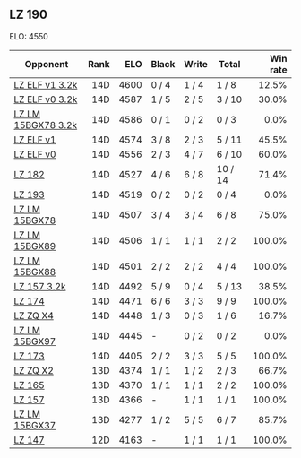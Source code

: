 ## LZ 190 ##

ELO: 4550

Opponent | Rank | ELO | Black | Write | Total | Win rate
---------|-----:|----:|-------|-------|-------|-------:
[LZ ELF v1 3.2k](LZ%20ELF%20v1%203.2k.md) | 14D | 4600 | 0 / 4 | 1 / 4 | 1 / 8 | 12.5%
[LZ ELF v0 3.2k](LZ%20ELF%20v0%203.2k.md) | 14D | 4587 | 1 / 5 | 2 / 5 | 3 / 10 | 30.0%
[LZ LM 15BGX78 3.2k](LZ%20LM%2015BGX78%203.2k.md) | 14D | 4586 | 0 / 1 | 0 / 2 | 0 / 3 | 0.0%
[LZ ELF v1](LZ%20ELF%20v1.md) | 14D | 4574 | 3 / 8 | 2 / 3 | 5 / 11 | 45.5%
[LZ ELF v0](LZ%20ELF%20v0.md) | 14D | 4556 | 2 / 3 | 4 / 7 | 6 / 10 | 60.0%
[LZ 182](LZ%20182.md) | 14D | 4527 | 4 / 6 | 6 / 8 | 10 / 14 | 71.4%
[LZ 193](LZ%20193.md) | 14D | 4519 | 0 / 2 | 0 / 2 | 0 / 4 | 0.0%
[LZ LM 15BGX78](LZ%20LM%2015BGX78.md) | 14D | 4507 | 3 / 4 | 3 / 4 | 6 / 8 | 75.0%
[LZ LM 15BGX89](LZ%20LM%2015BGX89.md) | 14D | 4506 | 1 / 1 | 1 / 1 | 2 / 2 | 100.0%
[LZ LM 15BGX88](LZ%20LM%2015BGX88.md) | 14D | 4501 | 2 / 2 | 2 / 2 | 4 / 4 | 100.0%
[LZ 157 3.2k](LZ%20157%203.2k.md) | 14D | 4492 | 5 / 9 | 0 / 4 | 5 / 13 | 38.5%
[LZ 174](LZ%20174.md) | 14D | 4471 | 6 / 6 | 3 / 3 | 9 / 9 | 100.0%
[LZ ZQ X4](LZ%20ZQ%20X4.md) | 14D | 4448 | 1 / 3 | 0 / 3 | 1 / 6 | 16.7%
[LZ LM 15BGX97](LZ%20LM%2015BGX97.md) | 14D | 4445 | - | 0 / 2 | 0 / 2 | 0.0%
[LZ 173](LZ%20173.md) | 14D | 4405 | 2 / 2 | 3 / 3 | 5 / 5 | 100.0%
[LZ ZQ X2](LZ%20ZQ%20X2.md) | 13D | 4374 | 1 / 1 | 1 / 2 | 2 / 3 | 66.7%
[LZ 165](LZ%20165.md) | 13D | 4370 | 1 / 1 | 1 / 1 | 2 / 2 | 100.0%
[LZ 157](LZ%20157.md) | 13D | 4366 | - | 1 / 1 | 1 / 1 | 100.0%
[LZ LM 15BGX37](LZ%20LM%2015BGX37.md) | 13D | 4277 | 1 / 2 | 5 / 5 | 6 / 7 | 85.7%
[LZ 147](LZ%20147.md) | 12D | 4163 | - | 1 / 1 | 1 / 1 | 100.0%
